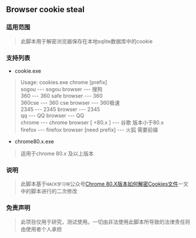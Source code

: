 ## Browser cookie steal  

### 适用范围   
> 此脚本用于解密浏览器保存在本地sqlite数据库中的cookie  

### 支持列表  

 - cookie.exe
 > Usage: cookies.exe chrome [prefix]  
	sogou --- sogou browser --- 搜狗  
	360 --- 360 safe browser --- 360  
	360cse --- 360 cse browser --- 360极速  
	2345 --- 2345 browser --- 2345  
	qq --- QQ browser --- QQ  
	chrome --- chrome browser [ <80.x ] --- 谷歌 版本小于80.x  
	firefox --- firefox browser [need prefix] --- 火狐 需要前缀    
	
 - chrome80.x.exe  
 > 适用于chrome 80.x 及以上版本  

###  说明  
> 此脚本基于`HACK学习呀`公众号[Chrome 80.X版本如何解密Cookies文件](https://mp.weixin.qq.com/s?__biz=MzI5MDU1NDk2MA==&mid=2247488898&idx=1&sn=ac33546aaad982a504c327da57d85525&chksm=ec1f40bddb68c9ab0222773f780d083c661393bcf3584455a4e12f584e40b76dcc135fdaee2c&scene=126&sessionid=1583654229&key=41d13486e4e7136d94d5f28e267935a0eeebb553d93e52b0e8cbfdec646adcdc14d090d07c4440fac63f38a3510d68697a50aa1667f78aeab09cdcdb2d4cb6159d9f255f109850dd87294c379042155a&ascene=1&uin=MzQ1MDM0MTAzOQ==&devicetype=Windows%2010&version=62080079&lang=zh_CN&exportkey=AbtlbpPIFRk/ipAtXnh4BwU=&pass_ticket=oPXzzw0dixknXZebcSjtDrjQPylfVvDjCSnUoAMjw3MZlvRA2JvJEt%2b4hzfK36WS)一文中的脚本进行的二次修改  

###  免责声明  
> 此项目仅用于研究，测试使用。一切由非法使用此脚本所导致的法律责任将由使用者个人承担  

